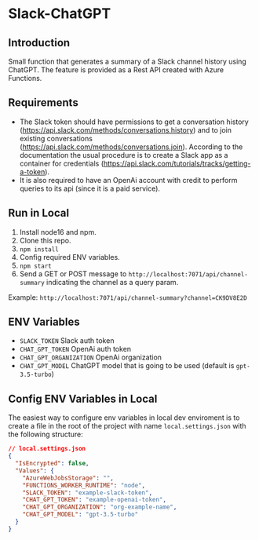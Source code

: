 # Slack-ChatGPT

## Introduction

Small function that generates a summary of a Slack channel history using ChatGPT.
The feature is provided as a Rest API created with Azure Functions.

## Requirements

* The Slack token should have permissions to get a conversation history (https://api.slack.com/methods/conversations.history) and to join existing conversations (https://api.slack.com/methods/conversations.join). According to the documentation the usual procedure is to create a Slack app as a container for credentials (https://api.slack.com/tutorials/tracks/getting-a-token).
* It is also required to have an OpenAi account with credit to perform queries to its api (since it is a paid service).

## Run in Local

1. Install node16 and npm.
2. Clone this repo.
3. `npm install`
4. Config required ENV variables.
5. `npm start`
6. Send a GET or POST message to `http://localhost:7071/api/channel-summary` indicating the channel as a query param.

Example: `http://localhost:7071/api/channel-summary?channel=CK9DV8E2D`

## ENV Variables

* `SLACK_TOKEN` Slack auth token
* `CHAT_GPT_TOKEN` OpenAi auth token
* `CHAT_GPT_ORGANIZATION` OpenAi organization
* `CHAT_GPT_MODEL` ChatGPT model that is going to be used (default is `gpt-3.5-turbo`)

## Config ENV Variables in Local

The easiest way to configure env variables in local dev enviroment is to create a file in the root of the project with name `local.settings.json` with the following structure:

```json
// local.settings.json
{
  "IsEncrypted": false,
  "Values": {
    "AzureWebJobsStorage": "",
    "FUNCTIONS_WORKER_RUNTIME": "node",
    "SLACK_TOKEN": "example-slack-token",
    "CHAT_GPT_TOKEN": "example-openai-token",
    "CHAT_GPT_ORGANIZATION": "org-example-name",
    "CHAT_GPT_MODEL": "gpt-3.5-turbo"
  }
}

